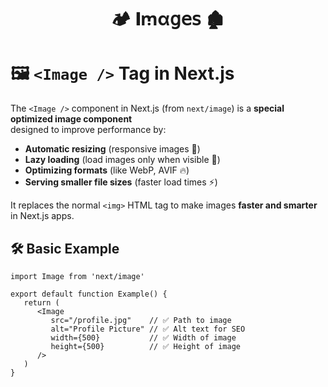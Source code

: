 <h1  align="center" > 🏕️ 𝚰ꭑα𝗀𝖾𝗌  🏚️ </h1> 

# 🖼️ `<Image />` Tag in Next.js

The `<Image />` component in Next.js (from `next/image`) is a **special optimized image component**  
designed to improve performance by:

- **Automatic resizing** (responsive images 📏)
- **Lazy loading** (load images only when visible 👀)
- **Optimizing formats** (like WebP, AVIF 🔥)
- **Serving smaller file sizes** (faster load times ⚡)

It replaces the normal `<img>` HTML tag to make images **faster and smarter** in Next.js apps.

## 🛠️ Basic Example

```tsx
import Image from 'next/image'

export default function Example() {
   return (
      <Image 
         src="/profile.jpg"    // ✅ Path to image
         alt="Profile Picture" // ✅ Alt text for SEO
         width={500}           // ✅ Width of image
         height={500}          // ✅ Height of image
      />
   )
}
```